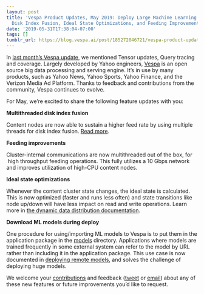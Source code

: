 ```yaml
---
layout: post
title: 'Vespa Product Updates, May 2019: Deploy Large Machine Learning Models, Multithreaded
  Disk Index Fusion, Ideal State Optimizations, and Feeding Improvements'
date: '2019-05-31T17:38:04-07:00'
tags: []
tumblr_url: https://blog.vespa.ai/post/185272046721/vespa-product-updates-may-2019-deploy-large
---
```

In [last month’s Vespa update](https://blog.vespa.ai/2019-03-29-vespa-product-updates-march-2019-tensor-updates/), we mentioned&nbsp;Tensor updates, Query tracing and coverage. Largely developed by Yahoo engineers, [Vespa](https://github.com/vespa-engine/vespa) is an open source big data processing and serving engine. It’s in use by many products, such as Yahoo News, Yahoo Sports, Yahoo Finance, and the Verizon Media Ad Platform. Thanks to feedback and contributions from the community, Vespa continues to evolve.

For May, we’re excited to share the following feature updates with you:

**Multithreaded disk index fusion**

Content nodes are now able to sustain a higher feed rate by using multiple threads for disk index fusion. [Read more](https://docs.vespa.ai/documentation/proton.html#disk-index-fusion).

**Feeding improvements**

Cluster-internal communications are now multithreaded out of the box, for &nbsp;high throughput feeding operations. This fully utilizes a 10 Gbps network and improves utilization of high-CPU content nodes.

**Ideal state optimizations**

Whenever the content cluster state changes, the ideal state is calculated. This is now optimized (faster and runs less often) and state transitions like node up/down will have less impact on read and write operations. Learn more in [the dynamic data distribution documentation](https://docs.vespa.ai/documentation/elastic-vespa.html).

**Download ML models during deploy**

One procedure for using/importing ML models to Vespa is to put them in the application package in the [models](https://docs.vespa.ai/documentation/reference/application-packages-reference.html) directory. Applications where models are trained frequently in some external system can refer to the model by URL rather than including it in the application package. This use case is now documented in [deploying remote models](https://docs.vespa.ai/documentation/deploying-remote-models.html), and solves the challenge of deploying huge models.

We welcome your [contributions](https://github.com/vespa-engine/vespa/blob/master/CONTRIBUTING.md) and feedback ([tweet](https://twitter.com/vespaengine) or [email](mailto:info@vespa.ai)) about any of these new features or future improvements you’d like to request.

